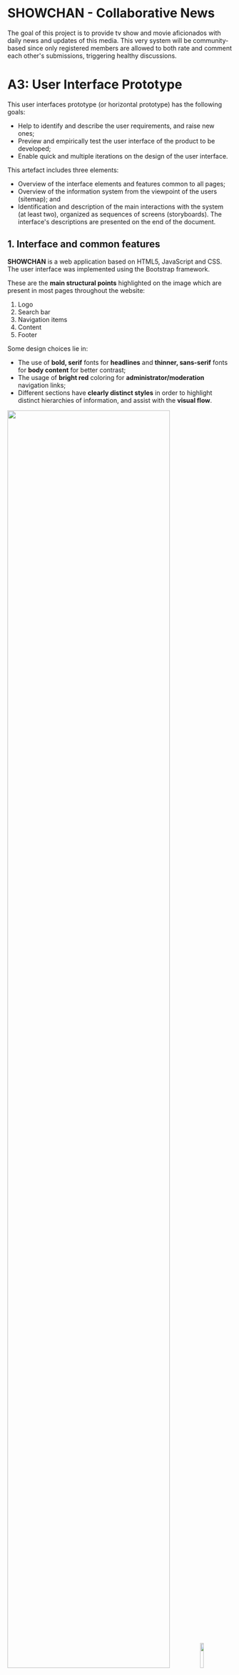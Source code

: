 # SHOWCHAN - Collaborative News
The goal of this project is to provide tv show and movie aficionados with daily news and updates of this media. This very system will be community-based since only registered members are allowed to both rate and comment each other's submissions, triggering healthy discussions.

# A3: User Interface Prototype

This user interfaces prototype (or horizontal prototype) has the following goals:

* Help to identify and describe the user requirements, and raise new ones;
* Preview and empirically test the user interface of the product to be developed;
* Enable quick and multiple iterations on the design of the user interface.

This artefact includes three elements:

* Overview of the interface elements and features common to all pages;
* Overview of the information system from the viewpoint of the users (sitemap); and
* Identification and description of the main interactions with the system (at least two), organized as sequences of screens (storyboards).
The interface's descriptions are presented on the end of the document.

## 1. Interface and common features

**SHOWCHAN** is a web application based on HTML5, JavaScript and CSS. The user interface was implemented using the Bootstrap framework.

These are the **main structural points** highlighted on the image which are present in most pages throughout the website:
1. Logo
2. Search bar
3. Navigation items
4. Content
5. Footer

Some design choices lie in:
* The use of **bold, serif** fonts for **headlines** and **thinner, sans-serif** fonts for **body content** for better contrast;
* The usage of **bright red** coloring for **administrator/moderation** navigation links;
* Different sections have **clearly distinct styles** in order to highlight distinct hierarchies of information, and assist with the **visual flow**.

<p float="left">
  <img src="screenshots/desktop/common-features.png" width="85%" />
  <img src="screenshots/mobile/common-features.png" width="12%" /> 
</p>

Figure 1: Interface's guidelines.

## 2. Sitemap
 
A **sitemap** is a visual representation of the **relationship between the different pages** of a website that shows how all the information fits together.

The sitemap gives the project team an idea of how the website is going to be build by helping to **clarify the information hierarchy**. In this diagram, page stacks are represented as **double outline rectangles**.

<p align="center"><img src="screenshots/desktop/sitemap.png"></p>

Figure 2: Sitemap.
 
## 3. Storyboards
Storyboards are presented to represent some of the main interactions with the system using a sequence of interfaces and explaining how navigation is done between them.

<p align="center"><img src="screenshots/desktop/story-board-1.png">Figure 3: Wireflow centered on the user's options.</p>
<p align="center"><img src="screenshots/desktop/story-board-2.png">Figure 4: Wireflow centered on the reader's options.</p>
<p align="center"><img src="screenshots/desktop/story-board-3.png">Figure 5: Wireflow for the sign-in and sign-up interaction.</p>

## 4. Interfaces
 
> Screenshots, structured in subsections, including a reference, a description and a URL to the working version.
 
### UI01: Homepage (Authenticated User)
The landing page of the website, which is virtually identical to the **guest** homepage, with the only exception the navigation items, which **link to the authenticated user's profile** and **settings**.  
**[Navigate to webpage](https://zepedrob16.github.io/lbaw1742/artefacts/artefact-3/homepage.html)**.  

<p float="left">
  <img src="screenshots/desktop/homepage.png" width="80%" />
  <img src="screenshots/mobile/homepage.png" width="12%" /> 
</p>

Figure 6: Homepage (Authenticated User).

### UI02: Homepage (Guest)
Identical to the previous page besides the header which includes both **sign up** and **sign in** options.  
**[Navigate to webpage](https://zepedrob16.github.io/lbaw1742/artefacts/artefact-3/homepage-guest.html)**.
<p align="center"><img src="screenshots/desktop/homepage-guest.png" width="100%"></p>

Figure 7: Homepage (Guest).

### UI03: Sign in
The sign in page requires both a **username** and **password**. It also provides the option to **remember the credentials** for future logins as well as a **retrieve password** option in case a user has forgotten its password.  
**[Navigate to webpage](https://zepedrob16.github.io/lbaw1742/artefacts/artefact-3/signin.html)**.

<p float="left">
  <img src="screenshots/desktop/signin.png" width="80%" />
  <img src="screenshots/mobile/signin.png" width="18%" /> 
</p>

Figure 8: Sign in.

### UI04: Sign up
The sign up page requires a valid **username**, **email**, **password** and **password confirmation**.  
**[Navigate to webpage](https://zepedrob16.github.io/lbaw1742/artefacts/artefact-3/signup.html)**.

<p float="left">
  <img src="screenshots/desktop/signup.png" width="80%" />
  <img src="screenshots/mobile/signup.png" width="16%" /> 
</p>

Figure 9: Sign up.

### UI05: Post (Text)
The Post (Text) page refers to a specific text-based post written by a user.  
**[Navigate to webpage](https://zepedrob16.github.io/lbaw1742/artefacts/artefact-3/post.html)**.

<p float="left">
  <img src="screenshots/desktop/post.png" width="80%" />
  <img src="screenshots/mobile/post.png" width="10%" /> 
</p>

Figure 10: Post (Text)

### UI06: Post (Image)
The Post (Image) page refers to a specific image-based post written by a user.  
**[Navigate to webpage](https://zepedrob16.github.io/lbaw1742/artefacts/artefact-3/post-image.html)**.

<p float="left">
  <img src="screenshots/desktop/post-image.png" width="80%" />
  <img src="screenshots/mobile/post-image.png" width="14%" /> 
</p>

Figure 11: Post (Image)

### UI07: Post (Link)
The Post (Link) page refers to a specific link-based post written by a user.  
**[Navigate to webpage](https://zepedrob16.github.io/lbaw1742/artefacts/artefact-3/post-link.html)**.

<p float="left">
  <img src="screenshots/desktop/post-link.png" width="80%" />
  <img src="screenshots/mobile/post-link.png" width="13%" /> 
</p>

Figure 12: Post (Link)

### UI08: Post (Moderator)
The Post (Moderator) page refers to a specific post written by a user as seen by a Moderator.  
**[Navigate to webpage](https://zepedrob16.github.io/lbaw1742/artefacts/artefact-3/post-moderator.html)**.

<p float="left">
  <img src="screenshots/desktop/post-moderator.png" width="80%" />
  <img src="screenshots/mobile/post-moderator.png" width="10%" /> 
</p>

Figure 13: Post (Moderator)

### UI09: Post Add/Edit
The Post Add/Edit Page refers to the page which is used to create a post or edit information in a previously created one.  
**[Navigate to webpage](https://zepedrob16.github.io/lbaw1742/artefacts/artefact-3/sub-params.html)**.

<p float="left">
  <img src="screenshots/desktop/post-params.png" width="80%" />
  <img src="screenshots/mobile/sub-param.png" width="13%" /> 
</p>

Figure 14: Post Add/Edit

### UI10: Personal Profile
The Personal Profile page displays the user's information.  
**[Navigate to webpage](https://zepedrob16.github.io/lbaw1742/artefacts/artefact-3/profile.html)**.

<p float="left">
  <img src="screenshots/desktop/profile.png" width="80%" />
  <img src="screenshots/mobile/profile.png" width="11%" /> 
</p>

Figure 15: Personal Profile

### UI11: Public Profile
The Public Profile page displays a user's information as seen by a different user.  
**[Navigate to webpage](https://zepedrob16.github.io/lbaw1742/artefacts/artefact-3/public_profile.html)**.

<p float="left">
  <img src="screenshots/desktop/public-profile.png" width="100%" />
</p>

Figure 16: Public Profile

### UI12: Inbox
The Inbox page refers to the inbox of the current user, containing all messages exchanged with other users.  
**[Navigate to webpage](https://zepedrob16.github.io/lbaw1742/artefacts/artefact-3/inbox.html)**.

<p float="left">
  <img src="screenshots/desktop/inbox.png" width="80%" />
  <img src="screenshots/mobile/inbox.png" width="18%" /> 
</p>

Figure 17: Inbox

### UI13: Open Message Inbox
The Open Message Inbox page displays the current user's exchanged messages with a specific user.  
**[Navigate to webpage](https://zepedrob16.github.io/lbaw1742/artefacts/artefact-3/open_inbox.html)**.

<p float="left">
  <img src="screenshots/desktop/inbox-open.png" width="80%" />
  <img src="screenshots/mobile/open-inbox.png" width="12%" /> 
</p>

Figure 18: Open Message Inbox

### UI14: Administrator Panel
The Administrator Panel page displays the Administrator's page where they can control all users and information regarding the website.  
**[Navigate to webpage](https://zepedrob16.github.io/lbaw1742/artefacts/artefact-3/admin.html)**.

<p float="left">
  <img src="screenshots/desktop/admin.png" width="80%" />
  <img src="screenshots/mobile/admin.png" width="18%" /> 
</p>

Figure 19: Administrator Panel

### UI15: Settings
The Settings page is a page where a user can change settings regarding their profile.  
**[Navigate to webpage](https://zepedrob16.github.io/lbaw1742/artefacts/artefact-3/settings.html)**.

<p float="left">
  <img src="screenshots/desktop/settings.png" width="80%" />
  <img src="screenshots/mobile/settings.png" width="18%" /> 
</p>

Figure 20: Settings

### UI16: About
The About page displays information regarding the creators of the website.  
**[Navigate to webpage](https://zepedrob16.github.io/lbaw1742/artefacts/artefact-3/about.html)**.

<p float="left">
  <img src="screenshots/desktop/about.png" width="80%" />
  <img src="screenshots/mobile/about.png" width="10%" /> 
</p>

Figure 21: About

***
 
## Revision history
 
* Added mobile representation of interface and common features.
* Slight text organization on interface and common features.
* Reimagined sitemap with better organized areas, slight fixes and less clutter.
 
***
 
GROUP1742, 04/03/2018
 
> Bernardo José Coelho Leite, up201404464@fe.up.pt  
> José Pedro da Silva e Sousa Borges, up201503603@fe.up.pt  
> Miguel Mano Fernandes, up201503538@fe.up.pt  
> Ventura de Sousa Pereira, up201404690@fe.up.pt  
